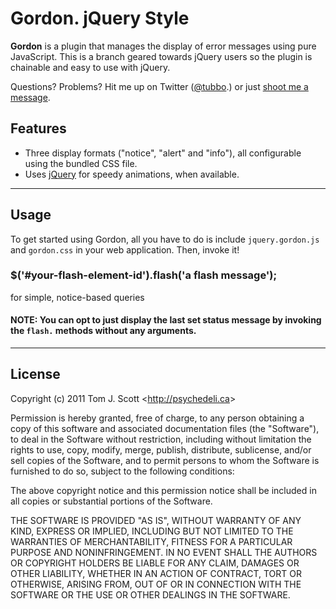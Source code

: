 # Gordon. jQuery Style
**Gordon** is a plugin that manages the display of error messages using pure JavaScript. This is a branch geared towards jQuery users so the plugin is chainable and easy to use with jQuery.

Questions? Problems? Hit me up on Twitter ([@tubbo](http://twitter.com/tubbo).) or just [shoot me a message](http://github.com/inbox/new/tubbo).

## Features
* Three display formats ("notice", "alert" and "info"), all configurable using the bundled CSS file.
* Uses [jQuery](http://jquery.com/) for speedy animations, when available.

* * *

## Usage
To get started using Gordon, all you have to do is include `jquery.gordon.js` and `gordon.css` in your web application. Then, invoke it!

### $('#your-flash-element-id').flash('a flash message');
for simple, notice-based queries

#### **NOTE:** You can opt to just display the last set status message by invoking the `flash.` methods without any arguments.

* * *

## License

Copyright (c) 2011 Tom J. Scott <<http://psychedeli.ca>>

Permission is hereby granted, free of charge, to any person obtaining a copy
of this software and associated documentation files (the "Software"), to deal
in the Software without restriction, including without limitation the rights
to use, copy, modify, merge, publish, distribute, sublicense, and/or sell
copies of the Software, and to permit persons to whom the Software is
furnished to do so, subject to the following conditions:

The above copyright notice and this permission notice shall be included in
all copies or substantial portions of the Software.

THE SOFTWARE IS PROVIDED "AS IS", WITHOUT WARRANTY OF ANY KIND, EXPRESS OR
IMPLIED, INCLUDING BUT NOT LIMITED TO THE WARRANTIES OF MERCHANTABILITY,
FITNESS FOR A PARTICULAR PURPOSE AND NONINFRINGEMENT. IN NO EVENT SHALL THE
AUTHORS OR COPYRIGHT HOLDERS BE LIABLE FOR ANY CLAIM, DAMAGES OR OTHER
LIABILITY, WHETHER IN AN ACTION OF CONTRACT, TORT OR OTHERWISE, ARISING FROM,
OUT OF OR IN CONNECTION WITH THE SOFTWARE OR THE USE OR OTHER DEALINGS IN
THE SOFTWARE.